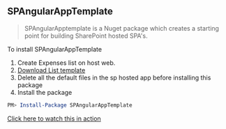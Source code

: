SPAngularAppTemplate
--------------------

> SPAngularApptemplate is a Nuget package which creates a starting point for building SharePoint hosted SPA's.

To install SPAngularAppTemplate

1. Create Expenses list on host web.
2. [Download List template](http://1drv.ms/1xmXS6w)
3. Delete all the default files in the sp hosted app before installing this package
4. Install the package

````powershell  
PM> Install-Package SPAngularAppTemplate
````

[Click here to watch this in action](http://spbreed.github.io/#/3)
